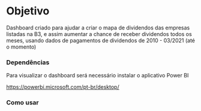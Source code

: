 # Objetivo

Dashboard criado para ajudar a criar o mapa de dividendos das empresas listadas na B3, e assim aumentar a chance de receber dividendos todos os meses, usando dados de pagamentos de dividendos de 2010 - 03/2021 (até o momento)

### Dependências

Para visualizar o dashboard será necessário instalar o aplicativo Power BI 

https://powerbi.microsoft.com/pt-br/desktop/

###  Como usar

